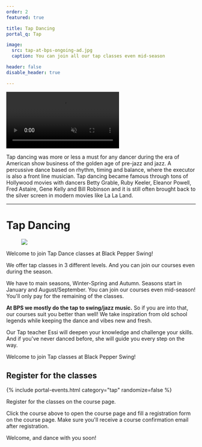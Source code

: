 ```yaml
---
order: 2
featured: true

title: Tap Dancing
portal_q: Tap

image:
  src: tap-at-bps-ongoing-ad.jpg
  caption: You can join all our tap classes even mid-season

header: false
disable_header: true

---
```


<div class="article-media">
	<a href="https://youtu.be/NrZq47AoyNk" target="_blank">
		<video playsinline autoplay muted loop>
			<source alt="{{ site.title }}" src="{{ site.urlvid }}bps-tappers-tnh-2019-gif.mp4" type="video/webm" />
		</video>
	</a>
</div>

Tap dancing was more or less a must for any dancer during the era of American show business of the golden age of pre-jazz and jazz. A percussive dance based on rhythm, timing and balance, where the executor is also a front line musician. Tap dancing became famous through tons of Hollywood movies with dancers Betty Grable, Ruby Keeler, Eleanor Powell, Fred Astaire, Gene Kelly and Bill Robinson and it is still often brought back to the silver screen in modern movies like La La Land.

<!--more-->

---

<h1>Tap Dancing</h1>

<figure class="article-media small-right">
<div class="shadow-pop">
<img src="{{ page.image.src | imgurl,size:'medium' }}" />
</div>
</figure>

Welcome to join Tap Dance classes at Black Pepper Swing!

We offer tap classes in 3 different levels. And you can join our courses even during the season.

We have to main seasons, Winter-Spring and Autumn. Seasons start in January and August/September. You can join our courses even mid-season! You'll only pay for the remaining of the classes.

**At BPS we mostly do the tap to swing/jazz music.** So if you are into that, our courses suit you better than well! We take inspiration from old school legends while keeping the dance and vibes new and fresh.

Our Tap teacher Essi will deepen your knowledge and challenge your skills. And if you've never danced before, she will guide you every step on the way.

Welcome to join Tap classes at Black Pepper Swing!

## Register for the classes

<section class="row">
  <div class="medium-12 columns">
    {% include portal-events.html category="tap" randomize=false %}
  </div>
</section>

Register for the classes on the course page.

Click the course above to open the course page and fill a registration form on the course page. Make sure you'll receive a course confirmation email after registration.

Welcome, and dance with you soon!

